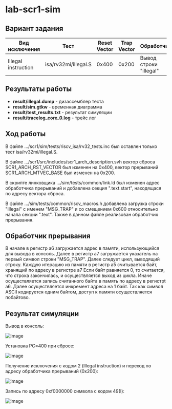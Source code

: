 # lab-scr1-sim
## Вариант задания

Вид исключения | Тест | Reset Vector | Trap Vector | Обработчик
--------------- | ------------- | ------------- | ------------- | ------------- |
Illegal instruction | isa/rv32mi/illegal.S | 0x400 | 0x200 | Вывод строки "illegal"

## Результаты работы

* **result/illegal.dump** - дизассемблер теста
* **result/sim.gtkw** - временная диаграмма
* **result/test_results.txt** - результат симуляции
* **result/tracelog_core_0.log** - трейс лог

## Ход работы
В файле .../scr1/sim/tests/riscv_isa/rv32_tests.inc был оставлен только тест isa/rv32mi/illegal.S.

В файле .../scr1/src/includes/scr1_arch_description.svh вектор сброса SCR1_ARCH_RST_VECTOR был изменен на 0x400, вектор прерываний SCR1_ARCH_MTVEC_BASE
был изменен на 0x200.

В скрипте линковщика .../sim/tests/common/link.ld был изменен адрес обработчика прерываний и добавлена секция ".text.start", находящася по
адресу вектора сброса.

В файле .../sim/tests/common/riscv_macros.h добавлена загрузка строки "Illegal" с именем "MSG_TRAP" и со смещением 0x600 относительно начала
секции ".text". Также в данном файле реализован обработчик прерывания.

## Обработчик прерывания
В начале в регистр a6 загружается адрес в памяти, использующийся для вывода в консоль. Далее в регистр a7 загружается указатель на первый символ
строки "MSG_TRAP". Далее следует цикл, выводящий строку. Каждую итерацию из памяти в регистр a5 считывается байт, хранящий по адресу в регистре a7
Если байт равняется 0, то считается, что строка закончилась, и осуществляется выход из цикла. Иначе осуществляется запись считанного байта в память
по адресу в регистрt a6. Далее осуществляется инкремент адреса на 1 байт. Так как символ ASCII кодируется одним байтом, доступ к памяти осуществляется побайтово.

## Результат симуляции
Вывод в консоль:

![image](https://github.com/lokki11199/scr1/assets/131533616/4d88c7b8-92da-4c2a-99b8-adc14b820b5a)

Установка PC=400 при сбросе:

![image](https://github.com/lokki11199/scr1/assets/131533616/eed6bd5e-5ebc-44d6-a811-2c97d89b22a5)

Получение исключения с кодом 2 (Illegal instruction) и переход по адресу обработчика прерываний (0x200):

![image](https://github.com/lokki11199/scr1/assets/131533616/ea282ba7-2f3e-49c7-8c26-cb89cc9a4c7a)

Запись по адресу 0xf0000000 символа с кодом 49(I):

![image](https://github.com/lokki11199/scr1/assets/131533616/18d43ba1-99be-4cde-88f9-2892ce47e3fb)
